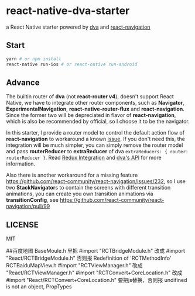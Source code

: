 # react-native-dva-starter

a React Native starter powered by [dva](https://github.com/dvajs/dva) and [react-navigation](https://github.com/react-community/react-navigation)

## Start

```bash
yarn # or npm install
react-native run-ios # or react-native run-android
```

## Advance

The builtin router of **dva** (not **react-router v4**), doesn't support React Native, we have to integrate other router components, such as **Navigator**, **ExperimentalNavigation**, **react-native-router-flux** and **react-navigation**. Since the former two will be depreciated in flavor of **react-navigation**, which is also be recommended by official, so I choose it to be the navigator.

In this starter, I provide a router model to control the default action flow of **react-navigation** to workaround a known [issue](https://github.com/react-community/react-navigation/issues/271). If you don't need this, the integration will be much simpler, you can simply remove the router model and pass **routerReducer** to **extraReducer** of dva `extraReducers: { router: routerReducer }`. Read [Redux Integration](https://reactnavigation.org/docs/guides/redux) and [dva's API](https://github.com/dvajs/dva/blob/master/docs/API.md) for more information.

Also there is another workaround for a missing feature https://github.com/react-community/react-navigation/issues/232, so I use two **StackNavigator**s to contain the screens with different transition animations, you can create you own transition animations via **transitionConfig**, see https://github.com/react-community/react-navigation/pull/99

## LICENSE

MIT


##百度地图
BaseMoule.h  里把 #import "RCTBridgeModule.h"  改成 #import "React/RCTBridgeModule.h" 否则报 Redefinition of 'RCTMethodInfo'
RCTBaiduMapView.h #import "RCTViewManager.h" 改成 "React/RCTViewManager.h"
                                    #import "RCTConvert+CoreLocation.h" 改成  #import "React/RCTConvert+CoreLocation.h"
要把js替换，否则报 undifined is not an object,  PropTypes
